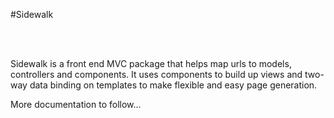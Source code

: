 #Sidewalk

<br>
<br>

Sidewalk is a front end MVC package that helps map urls to models, controllers and components. It uses components to build up views and two-way data binding on templates to make flexible and easy page generation.

More documentation to follow...